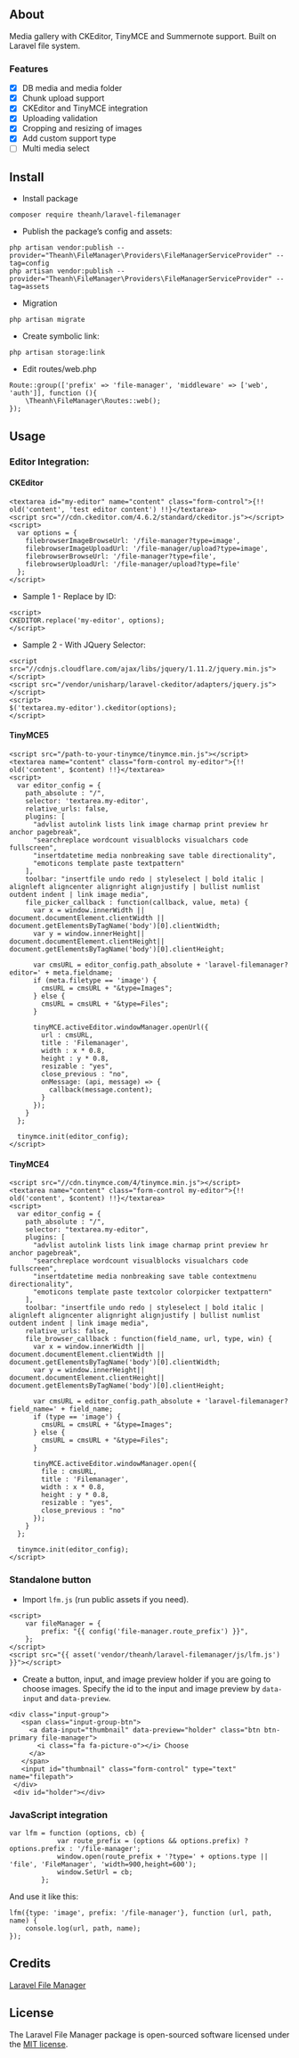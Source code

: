 ## About
Media gallery with CKEditor, TinyMCE and Summernote support. Built on Laravel file system.

### Features
- [x] DB media and media folder
- [x] Chunk upload support
- [x] CKEditor and TinyMCE integration
- [x] Uploading validation
- [x] Cropping and resizing of images
- [x] Add custom support type
- [ ] Multi media select

## Install
- Install package
```
composer require theanh/laravel-filemanager
```

- Publish the package’s config and assets:
```
php artisan vendor:publish --provider="Theanh\FileManager\Providers\FileManagerServiceProvider" --tag=config
php artisan vendor:publish --provider="Theanh\FileManager\Providers\FileManagerServiceProvider" --tag=assets
```
- Migration
```
php artisan migrate
```

- Create symbolic link:
```
php artisan storage:link
```

- Edit routes/web.php
```
Route::group(['prefix' => 'file-manager', 'middleware' => ['web', 'auth']], function (){
    \Theanh\FileManager\Routes::web();
});
```

## Usage
### Editor Integration:
#### CKEditor
```
<textarea id="my-editor" name="content" class="form-control">{!! old('content', 'test editor content') !!}</textarea>
<script src="//cdn.ckeditor.com/4.6.2/standard/ckeditor.js"></script>
<script>
  var options = {
    filebrowserImageBrowseUrl: '/file-manager?type=image',
    filebrowserImageUploadUrl: '/file-manager/upload?type=image',
    filebrowserBrowseUrl: '/file-manager?type=file',
    filebrowserUploadUrl: '/file-manager/upload?type=file'
  };
</script>
```

- Sample 1 - Replace by ID:
```
<script>
CKEDITOR.replace('my-editor', options);
</script>
```
- Sample 2 - With JQuery Selector:
```
<script src="//cdnjs.cloudflare.com/ajax/libs/jquery/1.11.2/jquery.min.js"></script>
<script src="/vendor/unisharp/laravel-ckeditor/adapters/jquery.js"></script>
<script>
$('textarea.my-editor').ckeditor(options);
</script>
```

#### TinyMCE5
```
<script src="/path-to-your-tinymce/tinymce.min.js"></script>
<textarea name="content" class="form-control my-editor">{!! old('content', $content) !!}</textarea>
<script>
  var editor_config = {
    path_absolute : "/",
    selector: 'textarea.my-editor',
    relative_urls: false,
    plugins: [
      "advlist autolink lists link image charmap print preview hr anchor pagebreak",
      "searchreplace wordcount visualblocks visualchars code fullscreen",
      "insertdatetime media nonbreaking save table directionality",
      "emoticons template paste textpattern"
    ],
    toolbar: "insertfile undo redo | styleselect | bold italic | alignleft aligncenter alignright alignjustify | bullist numlist outdent indent | link image media",
    file_picker_callback : function(callback, value, meta) {
      var x = window.innerWidth || document.documentElement.clientWidth || document.getElementsByTagName('body')[0].clientWidth;
      var y = window.innerHeight|| document.documentElement.clientHeight|| document.getElementsByTagName('body')[0].clientHeight;

      var cmsURL = editor_config.path_absolute + 'laravel-filemanager?editor=' + meta.fieldname;
      if (meta.filetype == 'image') {
        cmsURL = cmsURL + "&type=Images";
      } else {
        cmsURL = cmsURL + "&type=Files";
      }

      tinyMCE.activeEditor.windowManager.openUrl({
        url : cmsURL,
        title : 'Filemanager',
        width : x * 0.8,
        height : y * 0.8,
        resizable : "yes",
        close_previous : "no",
        onMessage: (api, message) => {
          callback(message.content);
        }
      });
    }
  };

  tinymce.init(editor_config);
</script>
```

#### TinyMCE4
```
<script src="//cdn.tinymce.com/4/tinymce.min.js"></script>
<textarea name="content" class="form-control my-editor">{!! old('content', $content) !!}</textarea>
<script>
  var editor_config = {
    path_absolute : "/",
    selector: "textarea.my-editor",
    plugins: [
      "advlist autolink lists link image charmap print preview hr anchor pagebreak",
      "searchreplace wordcount visualblocks visualchars code fullscreen",
      "insertdatetime media nonbreaking save table contextmenu directionality",
      "emoticons template paste textcolor colorpicker textpattern"
    ],
    toolbar: "insertfile undo redo | styleselect | bold italic | alignleft aligncenter alignright alignjustify | bullist numlist outdent indent | link image media",
    relative_urls: false,
    file_browser_callback : function(field_name, url, type, win) {
      var x = window.innerWidth || document.documentElement.clientWidth || document.getElementsByTagName('body')[0].clientWidth;
      var y = window.innerHeight|| document.documentElement.clientHeight|| document.getElementsByTagName('body')[0].clientHeight;

      var cmsURL = editor_config.path_absolute + 'laravel-filemanager?field_name=' + field_name;
      if (type == 'image') {
        cmsURL = cmsURL + "&type=Images";
      } else {
        cmsURL = cmsURL + "&type=Files";
      }

      tinyMCE.activeEditor.windowManager.open({
        file : cmsURL,
        title : 'Filemanager',
        width : x * 0.8,
        height : y * 0.8,
        resizable : "yes",
        close_previous : "no"
      });
    }
  };

  tinymce.init(editor_config);
</script>
```

### Standalone button
- Import ``lfm.js`` (run public assets if you need).
```
<script>
    var fileManager = {
        prefix: "{{ config('file-manager.route_prefix') }}",
    };
</script>
<script src="{{ asset('vendor/theanh/laravel-filemanager/js/lfm.js') }}"></script>
```

- Create a button, input, and image preview holder if you are going to choose images. Specify the id to the input and image preview by ``data-input`` and ``data-preview``.
```
<div class="input-group">
   <span class="input-group-btn">
     <a data-input="thumbnail" data-preview="holder" class="btn btn-primary file-manager">
       <i class="fa fa-picture-o"></i> Choose
     </a>
   </span>
   <input id="thumbnail" class="form-control" type="text" name="filepath">
 </div>
 <div id="holder"></div>
 ```

### JavaScript integration
```
var lfm = function (options, cb) {
            var route_prefix = (options && options.prefix) ? options.prefix : '/file-manager';
            window.open(route_prefix + '?type=' + options.type || 'file', 'FileManager', 'width=900,height=600');
            window.SetUrl = cb;
        };
```

And use it like this:
```
lfm({type: 'image', prefix: '/file-manager'}, function (url, path, name) {
    console.log(url, path, name);
});
```

## Credits
[Laravel File Manager](https://github.com/UniSharp/laravel-filemanager)

## License

The Laravel File Manager package is open-sourced software licensed under the [MIT license](https://opensource.org/licenses/MIT).
